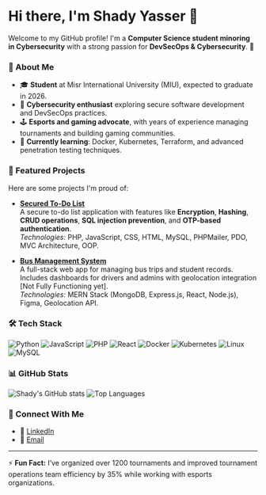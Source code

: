 # Hi there, I'm Shady Yasser 👋

Welcome to my GitHub profile! I'm a **Computer Science student minoring in Cybersecurity** with a strong passion for **DevSecOps & Cybersecurity**. 🚀

### 🌟 About Me
- 🎓 **Student** at Misr International University (MIU), expected to graduate in 2026.
- 🔐 **Cybersecurity enthusiast** exploring secure software development and DevSecOps practices.
- 🕹️ **Esports and gaming advocate**, with years of experience managing tournaments and building gaming communities.
- 🌱 **Currently learning**: Docker, Kubernetes, Terraform, and advanced penetration testing techniques.

### 📂 Featured Projects
Here are some projects I'm proud of:
- **[Secured To-Do List](https://github.com/MrRobot-cpp/Secured-To-do-List)**  
  A secure to-do list application with features like **Encryption**, **Hashing**, **CRUD operations**, **SQL injection prevention**, and **OTP-based authentication**.  
  _Technologies:_  PHP, JavaScript, CSS, HTML, MySQL, PHPMailer, PDO, MVC Architecture, OOP.

- **[Bus Management System](https://github.com/MrRobot-cpp/Bus-Management-Project)**  
  A full-stack web app for managing bus trips and student records. Includes dashboards for drivers and admins with geolocation integration [Not Fully Functioning yet].  
  _Technologies:_ MERN Stack (MongoDB, Express.js, React, Node.js), Figma, Geolocation API.

### 🛠️ Tech Stack
![Python](https://img.shields.io/badge/-Python-3776AB?logo=python&logoColor=white&style=flat-square)
![JavaScript](https://img.shields.io/badge/-JavaScript-F7DF1E?logo=javascript&logoColor=black&style=flat-square)
![PHP](https://img.shields.io/badge/-PHP-777BB4?logo=php&logoColor=white&style=flat-square)
![React](https://img.shields.io/badge/-React-61DAFB?logo=react&logoColor=black&style=flat-square)
![Docker](https://img.shields.io/badge/-Docker-2496ED?logo=docker&logoColor=white&style=flat-square)
![Kubernetes](https://img.shields.io/badge/-Kubernetes-326CE5?logo=kubernetes&logoColor=white&style=flat-square)
![Linux](https://img.shields.io/badge/-Linux-FCC624?logo=linux&logoColor=black&style=flat-square)
![MySQL](https://img.shields.io/badge/-MySQL-4479A1?logo=mysql&logoColor=white&style=flat-square)

### 📊 GitHub Stats
![Shady's GitHub stats](https://github-readme-stats.vercel.app/api?username=MrRobot-cpp&show_icons=true&theme=radical)
![Top Languages](https://github-readme-stats.vercel.app/api/top-langs/?username=MrRobot-cpp&layout=compact&theme=radical)

### 🔗 Connect With Me
- 💼 [LinkedIn](https://linkedin.com/in/shady-yasser-kaneki) 
- 📧 [Email](mailto:shadyyasseradel@gmail.com)

---

⚡ **Fun Fact:** I’ve organized over 1200 tournaments and improved tournament operations team efficiency by 35% while working with esports organizations.

